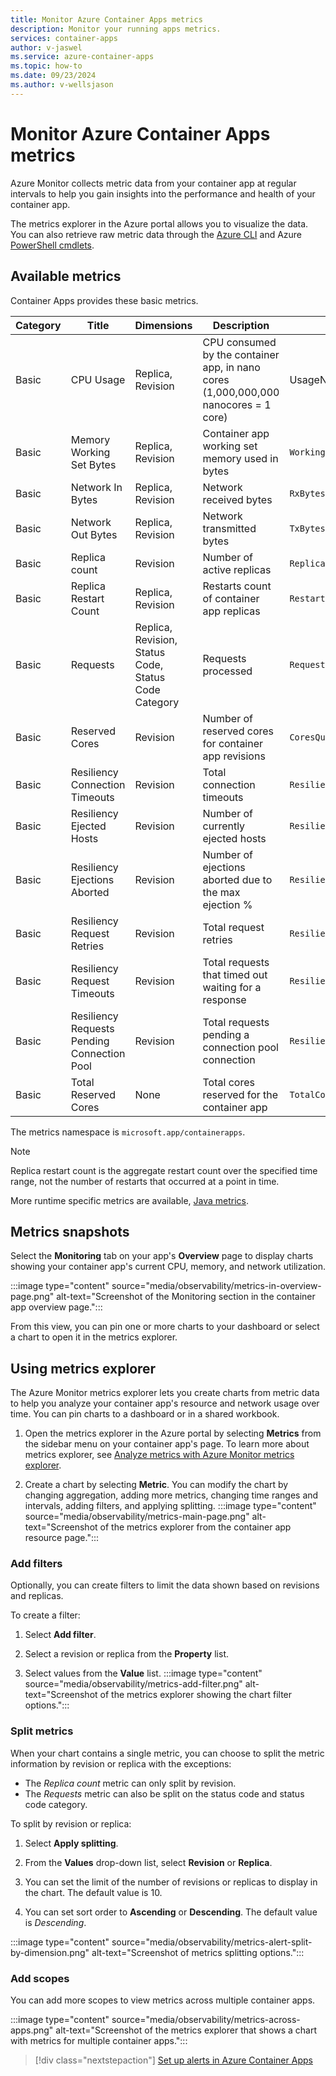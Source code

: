 ```yaml
---
title: Monitor Azure Container Apps metrics
description: Monitor your running apps metrics.
services: container-apps
author: v-jaswel
ms.service: azure-container-apps
ms.topic: how-to
ms.date: 09/23/2024
ms.author: v-wellsjason
---
```


# Monitor Azure Container Apps metrics

Azure Monitor collects metric data from your container app at regular intervals to help you gain insights into the performance and health of your container app.

The metrics explorer in the Azure portal allows you to visualize the data. You can also retrieve raw metric data through the [Azure CLI](/cli/azure/monitor/metrics) and Azure [PowerShell cmdlets](/powershell/module/az.monitor/get-azmetric).

## Available metrics

Container Apps provides these basic metrics.

| Category | Title | Dimensions | Description | Metric ID | Unit |
|--|--|--|--|--|--|
| Basic | CPU Usage | Replica, Revision | CPU consumed by the container app, in nano cores (1,000,000,000 nanocores = 1 core) | UsageNanoCores | `nanocores` |
| Basic | Memory Working Set Bytes | Replica, Revision | Container app working set memory used in bytes | `WorkingSetBytes` | bytes |
| Basic | Network In Bytes | Replica, Revision | Network received bytes | `RxBytes` | bytes |
| Basic | Network Out Bytes | Replica, Revision | Network transmitted bytes | `TxBytes` | bytes |
| Basic | Replica count | Revision | Number of active replicas | `Replicas` | n/a |
| Basic | Replica Restart Count | Replica, Revision | Restarts count of container app replicas | `RestartCount` | n/a |
| Basic | Requests | Replica, Revision, Status Code, Status Code Category | Requests processed | `Requests` | n/a |
| Basic | Reserved Cores | Revision | Number of reserved cores for container app revisions | `CoresQuotaUsed` | n/a |
| Basic | Resiliency Connection Timeouts | Revision | Total connection timeouts | `ResiliencyConnectTimeouts` | n/a |
| Basic | Resiliency Ejected Hosts | Revision | Number of currently ejected hosts | `ResiliencyEjectedHosts` | n/a |
| Basic | Resiliency Ejections Aborted | Revision | Number of ejections aborted due to the max ejection % | `ResiliencyEjectionsAborted` | n/a |
| Basic | Resiliency Request Retries | Revision | Total request retries | `ResiliencyRequestRetries` | n/a |
| Basic | Resiliency Request Timeouts | Revision | Total requests that timed out waiting for a response | `ResiliencyRequestTimeouts` | n/a |
| Basic | Resiliency Requests Pending Connection Pool | Revision | Total requests pending a connection pool connection | `ResiliencyRequestsPendingConnectionPool` | n/a |
| Basic | Total Reserved Cores | None | Total cores reserved for the container app | `TotalCoresQuotaUsed` | n/a |

The metrics namespace is `microsoft.app/containerapps`.

> [!NOTE]
> Replica restart count is the aggregate restart count over the specified time range, not the number of restarts that occurred at a point in time.

More runtime specific metrics are available, [Java metrics](./java-metrics.md).

## Metrics snapshots

Select the **Monitoring** tab on your app's **Overview** page to display charts showing your container app's current CPU, memory, and network utilization.

:::image type="content" source="media/observability/metrics-in-overview-page.png" alt-text="Screenshot of the Monitoring section in the container app overview page.":::

From this view, you can pin one or more charts to your dashboard or select a chart to open it in the metrics explorer.

## Using metrics explorer

The Azure Monitor metrics explorer lets you create charts from metric data to help you analyze your container app's resource and network usage over time. You can pin charts to a dashboard or in a shared workbook.

1. Open the metrics explorer in the Azure portal by selecting **Metrics** from the sidebar menu on your container app's page. To learn more about metrics explorer, see [Analyze metrics with Azure Monitor metrics explorer](/azure/azure-monitor/essentials/analyze-metrics).

1. Create a chart by selecting **Metric**. You can modify the chart by changing aggregation, adding more metrics, changing time ranges and intervals, adding filters, and applying splitting.
:::image type="content" source="media/observability/metrics-main-page.png" alt-text="Screenshot of the metrics explorer from the container app resource page.":::

### Add filters

Optionally, you can create filters to limit the data shown based on revisions and replicas.

To create a filter:

1. Select **Add filter**.

1. Select a revision or replica from the **Property** list.

1. Select values from the **Value** list.
    :::image type="content" source="media/observability/metrics-add-filter.png" alt-text="Screenshot of the metrics explorer showing the chart filter options.":::

### Split metrics

When your chart contains a single metric, you can choose to split the metric information by revision or replica with the exceptions:

* The *Replica count* metric can only split by revision.
* The *Requests* metric can also be split on the status code and status code category.

To split by revision or replica:

1. Select **Apply splitting**.

1. From the **Values** drop-down list, select **Revision** or **Replica**.

1. You can set the limit of the number of revisions or replicas to display in the chart. The default value is 10.

1. You can set sort order to **Ascending** or **Descending**. The default value is *Descending*.

:::image type="content" source="media/observability/metrics-alert-split-by-dimension.png" alt-text="Screenshot of metrics splitting options.":::

### Add scopes

You can add more scopes to view metrics across multiple container apps.

:::image type="content" source="media/observability/metrics-across-apps.png" alt-text="Screenshot of the metrics explorer that shows a chart with metrics for multiple container apps.":::

> [!div class="nextstepaction"]
> [Set up alerts in Azure Container Apps](alerts.md)